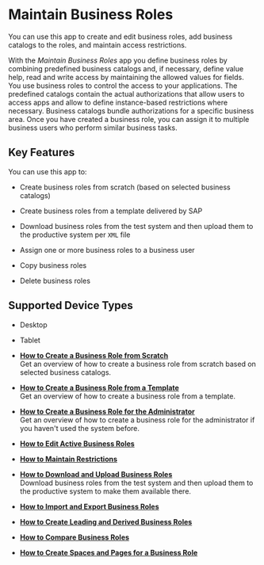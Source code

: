 <!-- loio8980ad05330b4585ab96a8e09cef4688 -->

# Maintain Business Roles

You can use this app to create and edit business roles, add business catalogs to the roles, and maintain access restrictions.



With the *Maintain Business Roles* app you define business roles by combining predefined business catalogs and, if necessary, define value help, read and write access by maintaining the allowed values for fields. You use business roles to control the access to your applications. The predefined catalogs contain the actual authorizations that allow users to access apps and allow to define instance-based restrictions where necessary. Business catalogs bundle authorizations for a specific business area. Once you have created a business role, you can assign it to multiple business users who perform similar business tasks.



<a name="loio8980ad05330b4585ab96a8e09cef4688__section_bc2_gzg_jfb"/>

## Key Features

You can use this app to:



-   Create business roles from scratch \(based on selected business catalogs\)

-   Create business roles from a template delivered by SAP

-   Download business roles from the test system and then upload them to the productive system per `XML` file

-   Assign one or more business roles to a business user

-   Copy business roles

-   Delete business roles




<a name="loio8980ad05330b4585ab96a8e09cef4688__supported_devices"/>

## Supported Device Types

-   Desktop

-   Tablet


-   **[How to Create a Business Role from Scratch](How_to_Create_a_Business_Role_from_Scratch_f65e51a.md "Get an overview of how to create a business role from scratch based on selected
		business catalogs.")**  
Get an overview of how to create a business role from scratch based on selected business catalogs.
-   **[How to Create a Business Role from a Template](How_to_Create_a_Business_Role_from_a_Template_ec310a8.md "Get an overview of how to create a business role from a template.")**  
Get an overview of how to create a business role from a template.
-   **[How to Create a Business Role for the Administrator](How_to_Create_a_Business_Role_for_the_Administrator_8fa28e0.md "Get an overview of how to create a business role for the administrator if you haven't
		used the system before.")**  
Get an overview of how to create a business role for the administrator if you haven't used the system before.
-   **[How to Edit Active Business Roles](How_to_Edit_Active_Business_Roles_2e9d7ef.md "")**  

-   **[How to Maintain Restrictions](How_to_Maintain_Restrictions_c926d69.md "")**  

-   **[How to Download and Upload Business Roles](How_to_Download_and_Upload_Business_Roles_a58f695.md "Download business roles from the test system and then upload them to the productive
		system to make them available there.")**  
Download business roles from the test system and then upload them to the productive system to make them available there.
-   **[How to Import and Export Business Roles](How_to_Import_and_Export_Business_Roles_83c1cd6.md "")**  

-   **[How to Create Leading and Derived Business Roles](How_to_Create_Leading_and_Derived_Business_Roles_9b09af6.md "")**  

-   **[How to Compare Business Roles](How_to_Compare_Business_Roles_9d5893e.md "")**  

-   **[How to Create Spaces and Pages for a Business Role](How_to_Create_Spaces_and_Pages_for_a_Business_Role_18cdb97.md "")**  


